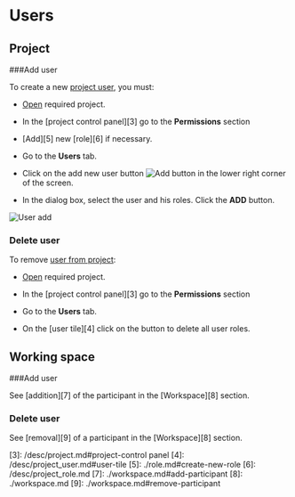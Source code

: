 # Users

## Project

###Add user

To create a new [project user][1], you must:

- [Open][2] required project.

- In the [project control panel][3] go to the <span class="iconify-inline" data-icon="mdi:shield-account"></span>**Permissions** section

- [Add][5] new [role][6] if necessary.

- Go to the <span class='iconify-inline' data-icon='mdi:account-multiple'></span> **Users** tab.

- Click on the add new user button ![Add button](/images/common/red_plus.png) in the lower right corner of the screen.

- In the dialog box, select the user and his roles. Click the **ADD** button.

 ![User add](/images/common/permissions_user_add.png)

### Delete user

To remove [user from project][1]:

- [Open][2] required project.

- In the [project control panel][3] go to the <span class="iconify-inline" data-icon="mdi:shield-account"></span>**Permissions** section

- Go to the <span class='iconify-inline' data-icon='mdi:account-multiple'></span> **Users** tab.

- On the [user tile][4] click on the <span class="iconify-inline" data-icon="mdi:close-circle"></span> button to delete all user roles.

## Working space

###Add user

See [addition][7] of the participant in the [Workspace][8] section.

### Delete user

See [removal][9] of a participant in the [Workspace][8] section.

[1]: /desc/project_user.md
[2]: ./project.md#opening-project
[3]: /desc/project.md#project-control panel
[4]: /desc/project_user.md#user-tile
[5]: ./role.md#create-new-role
[6]: /desc/project_role.md
[7]: ./workspace.md#add-participant
[8]: ./workspace.md
[9]: ./workspace.md#remove-participant